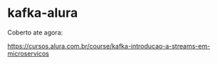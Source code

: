 # kafka-alura

Coberto ate agora:

https://cursos.alura.com.br/course/kafka-introducao-a-streams-em-microservicos
